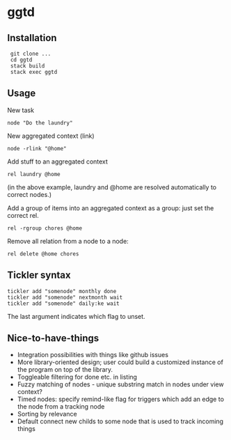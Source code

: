 # ggtd


## Installation

     git clone ...
     cd ggtd
     stack build
     stack exec ggtd

## Usage

New task

    node "Do the laundry"

New aggregated context (link)

    node -rlink "@home"

Add stuff to an aggregated context

    rel laundry @home

(in the above example, laundry and @home are resolved automatically to correct
nodes.)

Add a group of items into an aggregated context as a group:
just set the correct rel.

    rel -rgroup chores @home

Remove all relation from a node to a node:

    rel delete @home chores

## Tickler syntax

    tickler add "somenode" monthly done
    tickler add "somenode" nextmonth wait
    tickler add "somenode" daily:ke wait

The last argument indicates which flag to unset.

## Nice-to-have-things

- Integration possibilities with things like github issues
- More library-oriented design; user could build a customized instance of the
    program on top of the library.
- Toggleable filtering for done etc. in listing
- Fuzzy matching of nodes - unique substring match in nodes under view context?
- Timed nodes: specify remind-like flag for triggers which add an edge to the
    node from a tracking node
- Sorting by relevance
- Default connect new childs to some node that is used to track incoming things
